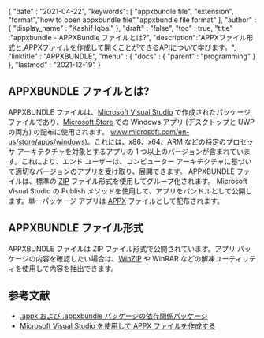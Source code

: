 {
  "date" : "2021-04-22",
  "keywords": [ "appxbundle file", "extension", "format","how to open appxbundle file","appxbundle file format" ],
  "author" : {
    "display_name" : "Kashif Iqbal"
},
  "draft" : "false",
  "toc" : true,
  "title" :"appxbundle - APPXBundle ファイルとは?",
  "description":"APPXファイル形式と,APPXファイルを作成して開くことができるAPIについて学びます。",
  "linktitle" : "APPXBUNDLE",
  "menu" : {
    "docs" : {
      "parent" : "programming"
}
},
  "lastmod" : "2021-12-19"
}

## APPXBUNDLE ファイルとは?

APPXBUNDLE ファイルは、[Microsoft Visual Studio](https://visualstudio.microsoft.com/) で作成されたパッケージ ファイルであり、[Microsoft Store](https://visualstudio.microsoft.com/) での Windows アプリ (デスクトップと UWP の両方) の配布に使用されます。 www.microsoft.com/en-us/store/apps/windows)。これには、x86、x64、ARM などの特定のプロセッサ アーキテクチャを対象とするアプリの 1 つ以上のバージョンが含まれています。これにより、エンド ユーザーは、コンピューター アーキテクチャに基づいて適切なバージョンのアプリを受け取り、展開できます。 APPXBUNDLE ファイルは、標準の [ZIP](/compression/zip/) ファイル形式を使用してグループ化されます。 Microsoft Visual Studio の Publish メソッドを使用して、アプリをバンドルとして公開します。単一パッケージ アプリは [APPX](/programming/appx/) ファイルとして配布されます。

## APPXBUNDLE ファイル形式

APPXBUNDLE ファイルは ZIP ファイル形式で公開されています。アプリ パッケージの内容を確認したい場合は、[WinZIP](https://www.winzip.com/en/) や WinRAR などの解凍ユーティリティを使用して内容を抽出できます。

## 参考文献

* [.appx および .appxbundle パッケージの依存関係パッケージ](https://www.ibm.com/docs/en/maas360?topic=catalog-dependency-packages-appx-appxbundle-packages)
* [Microsoft Visual Studio を使用して APPX ファイルを作成する](https://learn.microsoft.com/en-us/windows/msix/desktop/vs-package-overview)

